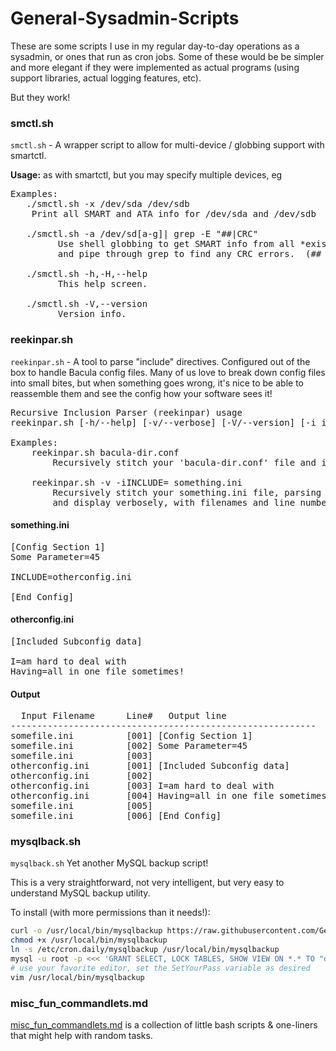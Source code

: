 # General-Sysadmin-Scripts

These are some scripts I use in my regular day-to-day operations as a sysadmin, or ones that run as cron jobs.  Some of these would be be simpler and more elegant if they were implemented as actual programs (using support libraries, actual logging features, etc).

But they work!

### smctl.sh

`smctl.sh` - A wrapper script to allow for multi-device / globbing support with smartctl.

**Usage:** as with smartctl, but you may specify multiple devices, eg
<pre>
Examples:
   ./smctl.sh -x /dev/sda /dev/sdb
    Print all SMART and ATA info for /dev/sda and /dev/sdb

   ./smctl.sh -a /dev/sd[a-g]| grep -E "##|CRC"
         Use shell globbing to get SMART info from all *existing* devices /dev/sda - /dev/sdg (if supported by your shell)
         and pipe through grep to find any CRC errors.  (## is included to show you which device is which)

   ./smctl.sh -h,-H,--help
         This help screen.

   ./smctl.sh -V,--version
         Version info.
</pre>

### reekinpar.sh

`reekinpar.sh` - A tool to parse "include" directives.  Configured out of the box to handle Bacula config files.  Many of us love to break down config files into small bites, but when something goes wrong, it's nice to be able to reassemble them and see the config how your software sees it!
<pre>
Recursive Inclusion Parser (reekinpar) usage
reekinpar.sh [-h/--help] [-v/--verbose] [-V/--version] [-i includetext/--include=includetext] filename

Examples:
    reekinpar.sh bacula-dir.conf
        Recursively stitch your 'bacula-dir.conf' file and its @/included/sub.configs together into one stream.

    reekinpar.sh -v -iINCLUDE= something.ini
        Recursively stitch your something.ini file, parsing lines beginning with INCLUDE= as filenames to include,
        and display verbosely, with filenames and line numbers, as seen below</pre>

#### something.ini 

<pre>[Config Section 1]
Some Parameter=45

INCLUDE=otherconfig.ini

[End Config]</pre>

#### otherconfig.ini

<pre>[Included Subconfig data]

I=am hard to deal with
Having=all in one file sometimes!</pre>

#### Output

<pre>  Input Filename      Line#   Output line
----------------------------------------------------------
somefile.ini          [001] [Config Section 1]
somefile.ini          [002] Some Parameter=45
somefile.ini          [003] 
otherconfig.ini       [001] [Included Subconfig data]
otherconfig.ini       [002] 
otherconfig.ini       [003] I=am hard to deal with
otherconfig.ini       [004] Having=all in one file sometimes!
somefile.ini          [005] 
somefile.ini          [006] [End Config]</pre>

### mysqlback.sh

`mysqlback.sh` Yet another MySQL backup script!

This is a very straightforward, not very intelligent, but very easy to understand MySQL backup utility.

To install (with more permissions than it needs!):

```bash
curl -o /usr/local/bin/mysqlbackup https://raw.githubusercontent.com/GeoffMaciolek/General-Sysadmin-Scripts/master/mysqlbackup.sh
chmod +x /usr/local/bin/mysqlbackup
ln -s /etc/cron.daily/mysqlbackup /usr/local/bin/mysqlbackup
mysql -u root -p <<< 'GRANT SELECT, LOCK TABLES, SHOW VIEW ON *.* TO "dumper"@"localhost" IDENTIFIED BY "SetYourPass";"'
# use your favorite editor, set the SetYourPass variable as desired
vim /usr/local/bin/mysqlbackup
```

### misc_fun_commandlets.md

[misc_fun_commandlets.md](https://github.com/GeoffMaciolek/General-Sysadmin-Scripts/blob/master/misc_fun_commandlets.md) is a collection of little bash scripts & one-liners that might help with random tasks.
